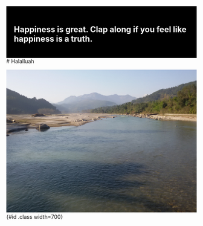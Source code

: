 <div
style="background-color:black;color:white;padding:20px">

Happiness is great. Clap along if you feel like happiness is a truth.
------

</div> 
# Halalluah

![Happy world](tanahun-mahdi-khola.jpg "Blue-green world"){#id .class width=700}

